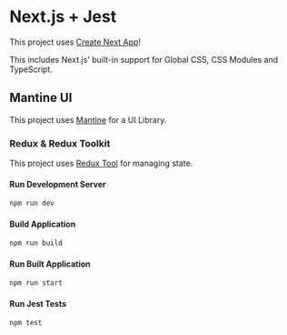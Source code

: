 # Next.js + Jest

This project uses [Create Next App](https://github.com/vercel/next.js/tree/canary/packages/create-next-app#readme)!

This includes Next.js' built-in support for Global CSS, CSS Modules and TypeScript.

## Mantine UI

This project uses [Mantine](https://mantine.dev/) for a UI Library.

### Redux & Redux Toolkit 

This project uses [Redux Tool](https://redux-toolkit.js.org/introduction/getting-started) for managing state.

#### Run Development Server

```bash
npm run dev
```

#### Build Application

```bash
npm run build
```

#### Run Built Application

```bash
npm run start
```

#### Run Jest Tests

```bash
npm test
```
